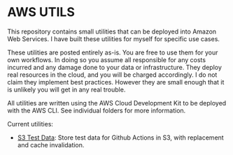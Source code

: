 
# AWS UTILS

This repository contains small utilities that can be deployed into Amazon Web Services. I have built these utilities for myself for specific use cases.

These utilities are posted entirely as-is. You are free to use them for your own workflows. In doing so you assume all responsible for any costs incurred and any damage done to your data or infrastructure. They deploy real resources in the cloud, and you will be charged accordingly. I do not claim they implement best practices. However they are small enough that it is unlikely you will get in any real trouble. 

All utilities are written using the AWS Cloud Development Kit to be deployed with the AWS CLI. See individual folders for more information.

Current utilities:

- [S3 Test Data](tree/main/s3_test_data): Store test data for Github Actions in S3, with replacement and cache invalidation.



